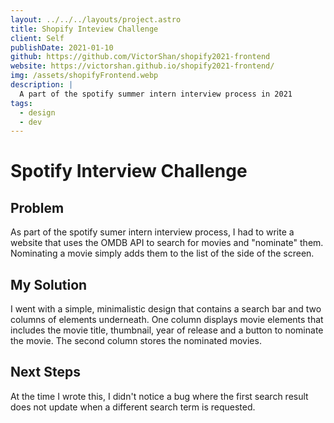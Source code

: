 ```yaml
---
layout: ../../../layouts/project.astro
title: Shopify Inteview Challenge
client: Self
publishDate: 2021-01-10
github: https://github.com/VictorShan/shopify2021-frontend
website: https://victorshan.github.io/shopify2021-frontend/
img: /assets/shopifyFrontend.webp
description: |
  A part of the spotify summer intern interview process in 2021
tags:
  - design
  - dev
---
```


# Spotify Interview Challenge

## Problem

As part of the spotify sumer intern interview process, I had to write a website
that uses the OMDB API to search for movies and "nominate" them. Nominating a
movie simply adds them to the list of the side of the screen.

## My Solution

I went with a simple, minimalistic design that contains a search bar and two
columns of elements underneath. One column displays movie elements that includes
the movie title, thumbnail, year of release and a button to nominate the movie.
The second column stores the nominated movies.

## Next Steps

At the time I wrote this, I didn't notice a bug where the first search result
does not update when a different search term is requested.
